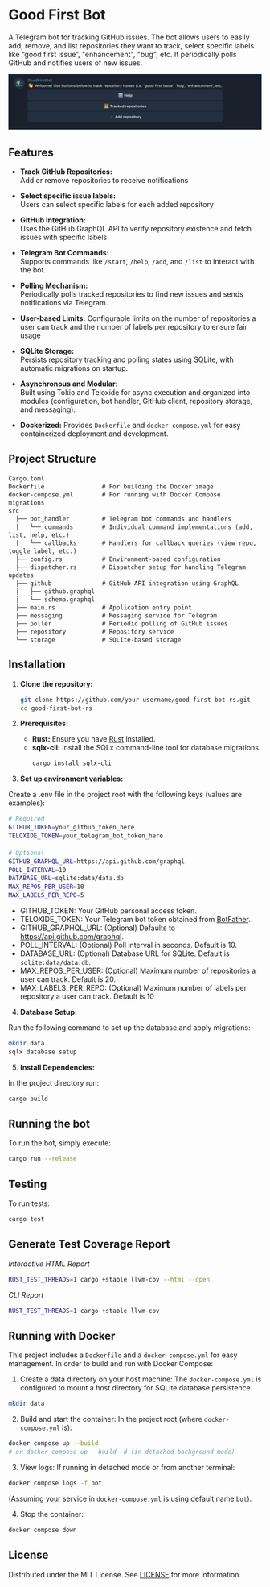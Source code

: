 # Good First Bot

A Telegram bot for tracking GitHub issues. The bot allows users to easily add,
remove, and list repositories they want to track, select specific labels like
“good first issue”, "enhancement", "bug", etc. It periodically polls GitHub and
notifies users of new issues.

![Good First Bot](good-first-bot.png)

## Features

- **Track GitHub Repositories:**  
  Add or remove repositories to receive notifications

- **Select specific issue labels:**  
  Users can select specific labels for each added repository

- **GitHub Integration:**  
  Uses the GitHub GraphQL API to verify repository existence and fetch issues
  with specific labels.

- **Telegram Bot Commands:**  
  Supports commands like `/start`, `/help`, `/add`, and `/list` to interact with
  the bot.

- **Polling Mechanism:**  
  Periodically polls tracked repositories to find new issues and sends
  notifications via Telegram.

- **User-based Limits:** Configurable limits on the number of repositories a
  user can track and the number of labels per repository to ensure fair usage

- **SQLite Storage:**  
  Persists repository tracking and polling states using SQLite, with automatic
  migrations on startup.

- **Asynchronous and Modular:**  
  Built using Tokio and Teloxide for async execution and organized into modules
  (configuration, bot handler, GitHub client, repository storage, and
  messaging).

- **Dockerized:** Provides `Dockerfile` and `docker-compose.yml` for easy
  containerized deployment and development.

## Project Structure

```plaintext
Cargo.toml
Dockerfile                # For building the Docker image
docker-compose.yml        # For running with Docker Compose
migrations
src
  ├── bot_handler         # Telegram bot commands and handlers
  │   └── commands        # Individual command implementations (add, list, help, etc.)
  |   └── callbacks       # Handlers for callback queries (view repo, toggle label, etc.)
  ├── config.rs           # Environment-based configuration
  ├── dispatcher.rs       # Dispatcher setup for handling Telegram updates
  ├── github              # GitHub API integration using GraphQL
  │   ├── github.graphql
  │   └── schema.graphql
  ├── main.rs             # Application entry point
  ├── messaging           # Messaging service for Telegram
  ├── poller              # Periodic polling of GitHub issues
  ├── repository          # Repository service
  └── storage             # SQLite-based storage
```

## Installation

1. **Clone the repository:**

   ```bash
   git clone https://github.com/your-username/good-first-bot-rs.git
   cd good-first-bot-rs
   ```

2. **Prerequisites:**

   - **Rust:** Ensure you have [Rust](https://www.rust-lang.org/tools/install) installed.
   - **sqlx-cli:** Install the SQLx command-line tool for database migrations.
     ```bash
     cargo install sqlx-cli
     ```

3. **Set up environment variables:**

Create a .env file in the project root with the following keys (values are
examples):

```bash
# Required
GITHUB_TOKEN=your_github_token_here
TELOXIDE_TOKEN=your_telegram_bot_token_here

# Optional
GITHUB_GRAPHQL_URL=https://api.github.com/graphql
POLL_INTERVAL=10
DATABASE_URL=sqlite:data/data.db
MAX_REPOS_PER_USER=10
MAX_LABELS_PER_REPO=5
```

- GITHUB_TOKEN: Your GitHub personal access token.
- TELOXIDE_TOKEN: Your Telegram bot token obtained from
  [BotFather](https://t.me/botfather).
- GITHUB_GRAPHQL_URL: (Optional) Defaults to https://api.github.com/graphql.
- POLL_INTERVAL: (Optional) Poll interval in seconds. Default is 10.
- DATABASE_URL: (Optional) Database URL for SQLite. Default is
  `sqlite:data/data.db`.
- MAX_REPOS_PER_USER: (Optional) Maximum number of repositories a user can
  track. Default is 20.
- MAX_LABELS_PER_REPO: (Optional) Maximum number of labels per repository a user
  can track. Default is 10

4. **Database Setup:**

Run the following command to set up the database and apply migrations:

```bash
mkdir data
sqlx database setup
```

5. **Install Dependencies:**

In the project directory run:

```bash
cargo build
```

## Running the bot

To run the bot, simply execute:

```bash
cargo run --release
```

## Testing

To run tests:

```bash
cargo test
```

## Generate Test Coverage Report

_Interactive HTML Report_

```sh
RUST_TEST_THREADS=1 cargo +stable llvm-cov --html --open
```

_CLI Report_

```sh
RUST_TEST_THREADS=1 cargo +stable llvm-cov
```

## Running with Docker

This project includes a `Dockerfile` and a `docker-compose.yml` for easy
management. In order to build and run with Docker Compose:

1. Create a data directory on your host machine: The `docker-compose.yml` is
   configured to mount a host directory for SQLite database persistence.

```bash
mkdir data
```

2. Build and start the container: In the project root (where
   `docker-compose.yml` is):

```bash
docker compose up --build
# or docker compose up --build -d (in detached background mode)
```

3. View logs: If running in detached mode or from another terminal:

```bash
docker compose logs -f bot
```

(Assuming your service in `docker-compose.yml` is using default name `bot`).

4. Stop the container:

```bash
docker compose down
```

## License

Distributed under the MIT License. See [LICENSE](LICENSE) for more information.
